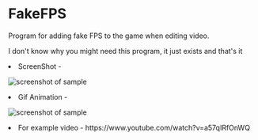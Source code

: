 # FakeFPS
Program for adding fake FPS to the game when editing video.

I don't know why you might need this program, it just exists and that's it

<li>ScreenShot -


![screenshot of sample](https://github.com/lif0/FakeFPS-CSharp/blob/master/for%20github/img.png)
<li>Gif Animation -


![screenshot of sample](https://github.com/lif0/FakeFPS-CSharp/blob/master/for%20github/img-clip.gif)
<li>For example video -
https://www.youtube.com/watch?v=a57qIRfOnWQ
